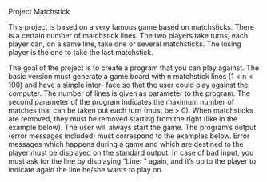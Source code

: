 Project Matchstick

This project is based on a very famous game based on matchsticks.
There is a certain number of matchstick lines.
The two players take turns; each player can, on a same line, take one or several matchsticks. The losing player is the one to take the last matchstick.

The goal of the project is to create a program that you can play against.
The basic version must generate a game board with n matchstick lines (1 < n < 100) and have a simple inter- face so that the user could play against the computer.
The number of lines is given as parameter to the program.
The second parameter of the program indicates the maximum number of matches that can be taken out each turn (must be > 0).
When matchsticks are removed, they must be removed starting from the right (like in the example below). The user will always start the game.
The program’s output (error messages included) must correspond to the examples below. Error messages which happens during a game and which are destined to the player must be displayed on the standard output.
In case of bad input, you must ask for the line by displaying “Line: ” again, and it’s up to the player to indicate again the line he/she wants to play on.
